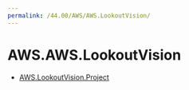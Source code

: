 ```yaml
---
permalink: /44.00/AWS/AWS.LookoutVision/
---
```


# AWS.AWS.LookoutVision



* [AWS.LookoutVision.Project](AWS.LookoutVision.Project.md)